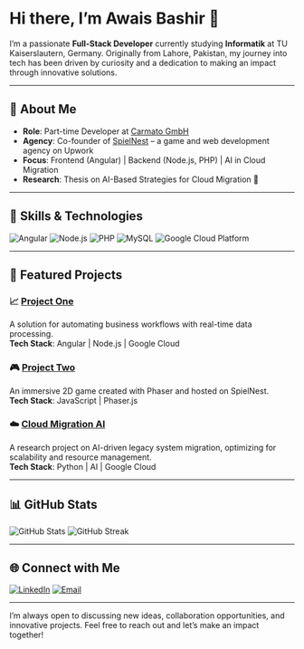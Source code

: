 # Hi there, I’m Awais Bashir 👋

I’m a passionate **Full-Stack Developer** currently studying **Informatik** at TU Kaiserslautern, Germany. Originally from Lahore, Pakistan, my journey into tech has been driven by curiosity and a dedication to making an impact through innovative solutions.

---

## 🌟 About Me

- **Role**: Part-time Developer at [Carmato GmbH](https://www.carmato.com)
- **Agency**: Co-founder of [SpielNest](#) – a game and web development agency on Upwork
- **Focus**: Frontend (Angular) | Backend (Node.js, PHP) | AI in Cloud Migration
- **Research**: Thesis on AI-Based Strategies for Cloud Migration 🚀
  
---

## 💼 Skills & Technologies

<p align="left">
  <img src="https://img.shields.io/badge/Frontend-Angular-red" alt="Angular">
  <img src="https://img.shields.io/badge/Backend-Node.js-blue" alt="Node.js">
  <img src="https://img.shields.io/badge/Backend-PHP-purple" alt="PHP">
  <img src="https://img.shields.io/badge/Database-MySQL-lightgrey" alt="MySQL">
  <img src="https://img.shields.io/badge/Cloud-GCP-yellow" alt="Google Cloud Platform">
</p>

---

## 🚀 Featured Projects

### 📈 [Project One](https://github.com/yourproject1)
A solution for automating business workflows with real-time data processing.  
**Tech Stack**: Angular | Node.js | Google Cloud

### 🎮 [Project Two](https://github.com/yourproject2)
An immersive 2D game created with Phaser and hosted on SpielNest.  
**Tech Stack**: JavaScript | Phaser.js

### ☁️ [Cloud Migration AI](https://github.com/yourproject3)
A research project on AI-driven legacy system migration, optimizing for scalability and resource management.  
**Tech Stack**: Python | AI | Google Cloud

---

## 📊 GitHub Stats

<p align="left">
  <img src="https://github-readme-stats.vercel.app/api?username=yourusername&show_icons=true&theme=tokyonight" alt="GitHub Stats">
  <img src="https://github-readme-streak-stats.herokuapp.com/?user=yourusername&theme=tokyonight" alt="GitHub Streak">
</p>

---

## 🌐 Connect with Me

[![LinkedIn](https://img.shields.io/badge/LinkedIn-Connect-blue?style=for-the-badge&logo=linkedin)](https://linkedin.com/in/yourprofile)
[![Email](https://img.shields.io/badge/Email-Say%20Hi!-green?style=for-the-badge&logo=gmail)](mailto:your.email@example.com)

---

I’m always open to discussing new ideas, collaboration opportunities, and innovative projects. Feel free to reach out and let’s make an impact together!
